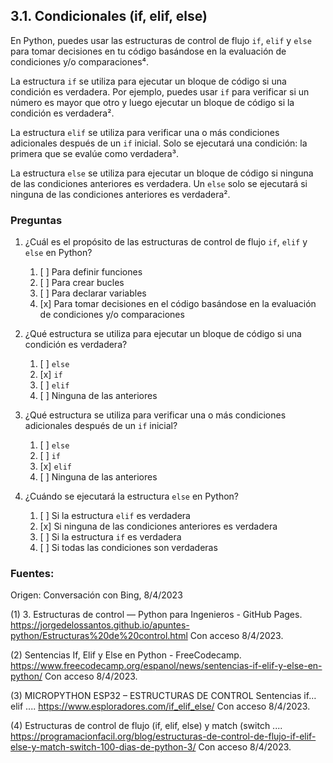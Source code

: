 ## 3.1. Condicionales (if, elif, else)

En Python, puedes usar las estructuras de control de flujo `if`, `elif` y `else` para tomar decisiones en tu código basándose en la evaluación de condiciones y/o comparaciones⁴.

La estructura `if` se utiliza para ejecutar un bloque de código si una condición es verdadera. Por ejemplo, puedes usar `if` para verificar si un número es mayor que otro y luego ejecutar un bloque de código si la condición es verdadera².

La estructura `elif` se utiliza para verificar una o más condiciones adicionales después de un `if` inicial. Solo se ejecutará una condición: la primera que se evalúe como verdadera³.

La estructura `else` se utiliza para ejecutar un bloque de código si ninguna de las condiciones anteriores es verdadera. Un `else` solo se ejecutará si ninguna de las condiciones anteriores es verdadera².

### Preguntas

1. ¿Cuál es el propósito de las estructuras de control de flujo `if`, `elif` y `else` en Python?
   1. [ ] Para definir funciones
   2. [ ] Para crear bucles
   3. [ ] Para declarar variables
   4. [x] Para tomar decisiones en el código basándose en la evaluación de condiciones y/o comparaciones
   
2. ¿Qué estructura se utiliza para ejecutar un bloque de código si una condición es verdadera?
   1. [ ] `else`
   2. [x] `if`
   3. [ ] `elif`
   4. [ ] Ninguna de las anteriores
   
3. ¿Qué estructura se utiliza para verificar una o más condiciones adicionales después de un `if` inicial?
   1. [ ] `else`
   2. [ ] `if`
   3. [x] `elif`
   4. [ ] Ninguna de las anteriores
   
4. ¿Cuándo se ejecutará la estructura `else` en Python?
   1. [ ] Si la estructura `elif` es verdadera
   2. [x] Si ninguna de las condiciones anteriores es verdadera
   3. [ ] Si la estructura `if` es verdadera
   4. [ ] Si todas las condiciones son verdaderas

### Fuentes:

Origen: Conversación con Bing, 8/4/2023

(1) 3. Estructuras de control — Python para Ingenieros - GitHub Pages. https://jorgedelossantos.github.io/apuntes-python/Estructuras%20de%20control.html Con acceso 8/4/2023.

(2) Sentencias If, Elif y Else en Python - FreeCodecamp. https://www.freecodecamp.org/espanol/news/sentencias-if-elif-y-else-en-python/ Con acceso 8/4/2023.

(3) MICROPYTHON ESP32 – ESTRUCTURAS DE CONTROL Sentencias if… elif .... https://www.esploradores.com/if_elif_else/ Con acceso 8/4/2023.

(4) Estructuras de control de flujo (if, elif, else) y match (switch .... https://programacionfacil.org/blog/estructuras-de-control-de-flujo-if-elif-else-y-match-switch-100-dias-de-python-3/ Con acceso 8/4/2023.
